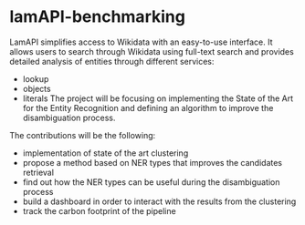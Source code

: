 # lamAPI-benchmarking

LamAPI simplifies access to Wikidata with an easy-to-use interface. It
allows users to search through Wikidata using full-text search and
provides detailed analysis of entities through different services:
 - lookup
 - objects
 - literals
The project will be focusing on implementing the State of the Art for the Entity Recognition
and defining an algorithm to improve the disambiguation process.

The contributions will be the following:
 - implementation of state of the art clustering
 - propose a method based on NER types that improves the candidates retrieval
 - find out how the NER types can be useful during the disambiguation process 
 - build a dashboard in order to interact with the results from the clustering
 - track the carbon footprint of the pipeline
